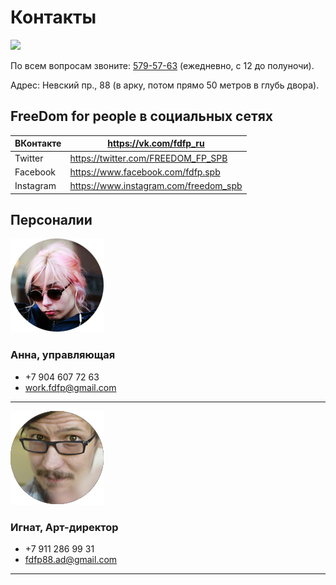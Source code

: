 # Контакты

![](http://placehold.it/950x450)

По всем вопросам звоните: <a href="tel:+78125795763">579-57-63</a> (ежедневно, с 12 до полуночи).

Адрес: Невский пр., 88 (в арку, потом прямо 50 метров в глубь двора).

## FreeDom for people в социальных сетях

| ВКонтакте | https://vk.com/fdfp_ru |
| --------- | ---------------------- |
| Twitter   | https://twitter.com/FREEDOM_FP_SPB    |
| Facebook  | https://www.facebook.com/fdfp.spb   |
| Instagram | https://www.instagram.com/freedom_spb  |

## Персоналии

![](аня.jpg)

### Анна, управляющая

* +7 904 607 72 63
* work.fdfp@gmail.com

- - -

![<img src="http://placehold.it/150x150" align="right">](Никита.jpg)

### Игнат, Арт-директор

* +7 911 286 99 31
* fdfp88.ad@gmail.com

- - -